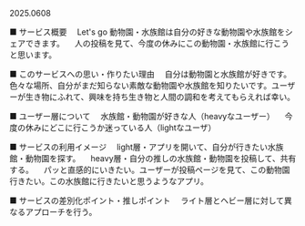 2025.0608

■ サービス概要
　Let's go 動物園・水族館は自分の好きな動物園や水族館をシェアできます。
　人の投稿を見て、今度の休みにこの動物園・水族館に行こうと思います。


■ このサービスへの思い・作りたい理由
　自分は動物園と水族館が好きです。色々な場所、自分がまだ知らない素敵な動物園や水族館を知りたいです。ユーザーが生き物にふれて、興味を持ち生き物と人間の調和を考えてもらえれば幸い。

■ ユーザー層について
　水族館・動物園が好きな人（heavyなユーザー）
　今度の休みにどこに行こうか迷っている人（lightなユーザ）

■ サービスの利用イメージ
　light層・アプリを開いて、自分が行きたい水族館・動物園を探す。
　heavy層・自分の推しの水族館・動物園を投稿して、共有する。
　パッと直感的にいきたい。ユーザーが投稿ページを見て、この動物園行きたい。この水族館に行きたいと思うようなアプリ。

■ サービスの差別化ポイント・推しポイント
　ライト層とヘビー層に対して異なるアプローチを行う。

